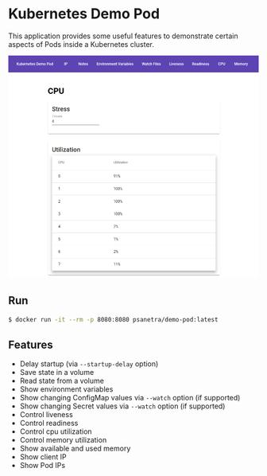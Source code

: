 # Kubernetes Demo Pod

This application provides some useful features to demonstrate certain aspects of Pods inside a Kubernetes cluster.

<img src="./screenshot.png" alt="screenshot" width="600" />

## Run

```bash
$ docker run -it --rm -p 8080:8080 psanetra/demo-pod:latest
```

## Features

* Delay startup (via `--startup-delay` option)
* Save state in a volume
* Read state from a volume
* Show environment variables
* Show changing ConfigMap values via `--watch` option (if supported)
* Show changing Secret values via `--watch` option (if supported)
* Control liveness
* Control readiness
* Control cpu utilization
* Control memory utilization
* Show available and used memory
* Show client IP
* Show Pod IPs
